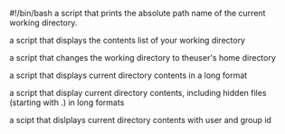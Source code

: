 #!/bin/bash
a script that prints the absolute path name of the current working directory.

a script that displays the contents list of your working directory

a script that changes the working directory to theuser's home directory

a script that displays current directory contents in a long format


a script that display current directory contents, including hidden files (starting with .) in long formats


a scipt that dislplays current directory contents with user and group id
